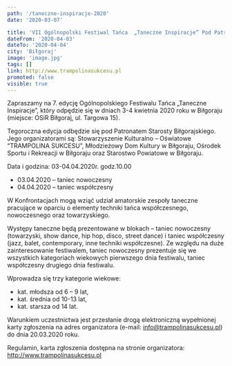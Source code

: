 ```yaml
---
path: '/taneczne-inspiracje-2020'
date: '2020-03-07'

title: 'VII Ogólnopolski Festiwal Tańca  „Taneczne Inspiracje” Pod Patronatem Starosty Biłgorajskiego'
dateFrom: '2020-04-03'
dateTo: '2020-04-04'
city: 'Biłgoraj'
image: 'image.jpg'
tags: []
link: http://www.trampolinasukcesu.pl
promoted: false
visible: true
---
```

Zapraszamy na 7. edycję Ogólnopolskiego Festiwalu Tańca „Taneczne Inspiracje”, który odpędzie się w dniach 3-4 kwietnia 2020 roku w Biłgoraju 
(miejsce: OSiR Biłgoraj, ul. Targowa 15).

Tegoroczna edycja odbędzie się pod Patronatem Starosty Biłgorajskiego. Jego organizatorami są: Stowarzyszenie Kulturalno – Oświatowe “TRAMPOLINA SUKCESU”, Młodzieżowy Dom Kultury w Biłgoraju, Ośrodek Sportu i Rekreacji w Biłgoraju oraz Starostwo Powiatowe w Biłgoraju.

Data i godzina: 03-04.04.2020r. godz.10.00
- 03.04.2020 – taniec nowoczesny
- 04.04.2020 – taniec współczesny

W Konfrontacjach mogą wziąć udział  amatorskie zespoły taneczne pracujące w oparciu o elementy techniki tańca współczesnego, nowoczesnego oraz towarzyskiego.

Występy taneczne będą prezentowane w blokach – taniec nowoczesny (towarzyski, show dance,  hip hop, disco, street dance) i taniec współczesny (jazz, balet, contemporary, inne techniki współczesne). Ze względu na duże zainteresowanie festiwalem, taniec nowoczesny prezentuje się we 
wszystkich kategoriach wiekowych pierwszego dnia festiwalu, taniec współczesny drugiego dnia festiwalu.

Wprowadza się trzy kategorie wiekowe:
- kat. młodsza od 6 – 9 lat,
- kat. średnia od 10-13 lat,
- kat. starsza od 14 lat.

Warunkiem uczestnictwa jest przesłanie drogą elektroniczną wypełnionej karty zgłoszenia na adres organizatora (e-mail: info@trampolinasukcesu.pl) 
do dnia  20.03.2020 roku.

Regulamin, karta zgłoszenia dostępna na stronie organizatora: http://www.trampolinasukcesu.pl